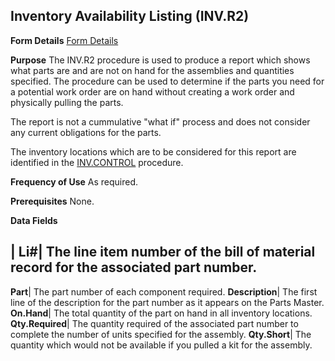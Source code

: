 ## Inventory Availability Listing (INV.R2)
<PageHeader />

**Form Details**
[Form Details](../INV-R2-1/README.md)

**Purpose**
The INV.R2 procedure is used to produce a report which shows what parts are
and are not on hand for the assemblies and quantities specified. The procedure
can be used to determine if the parts you need for a potential work order are
on hand without creating a work order and physically pulling the parts.

The report is not a cummulative "what if" process and does not consider any
current obligations for the parts.

The inventory locations which are to be considered for this report are
identified in the [INV.CONTROL](../INV-CONTROL/README.md) procedure.

**Frequency of Use**
As required.

**Prerequisites**
None.

**Data Fields**

| **Li#**|  The line item number of the bill of material record for the
associated part number.
-  
**Part**|  The part number of each component required.
**Description**|  The first line of the description for the part number as it
appears on the Parts Master.
**On.Hand**|  The total quantity of the part on hand in all inventory
locations.
**Qty.Required**|  The quantity required of the associated part number to
complete the number of units specified for the assembly.
**Qty.Short**|  The quantity which would not be available if you pulled a kit
for the assembly.

<badge text= "Version 8.10.57 " vertical="middle" />

<PageFooter />

